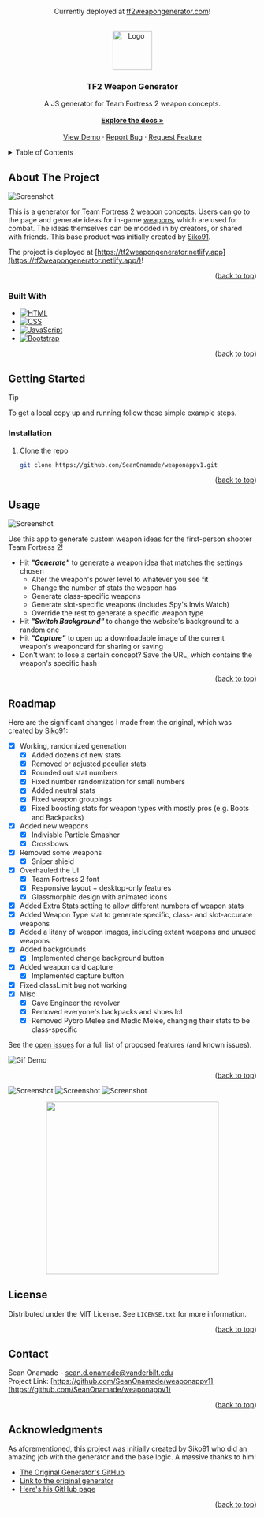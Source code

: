 <div align="center">
  <p>Currently deployed at <a href="https://tf2weapongenerator.com/">tf2weapongenerator.com</a>!</p>
</div>

<!-- Improved compatibility of back to top link: See: https://github.com/othneildrew/Best-README-Template/pull/73 -->
<a name="readme-top"></a>
<!--
*** Thanks for checking out the Best-README-Template. If you have a suggestion
*** that would make this better, please fork the repo and create a pull request
*** or simply open an issue with the tag "enhancement".
*** Don't forget to give the project a star!
*** Thanks again! Now go create something AMAZING! :D
-->

<!-- PROJECT SHIELDS -->
<!--
*** I'm using markdown "reference style" links for readability.
*** Reference links are enclosed in brackets [ ] instead of parentheses ( ).
*** See the bottom of this document for the declaration of the reference variables
*** for contributors-url, forks-url, etc. This is an optional, concise syntax you may use.
*** https://www.markdownguide.org/basic-syntax/#reference-style-links
-->

<!--
[![Contributors][contributors-shield]][contributors-url]
[![Forks][forks-shield]][forks-url]
[![Stargazers][stars-shield]][stars-url]
[![Issues][issues-shield]][issues-url]
[![MIT License][license-shield]][license-url]
[![LinkedIn][linkedin-shield]][linkedin-url]
-->

<!-- PROJECT LOGO -->
<br />
<div align="center">
  <a href="https://github.com/SeanOnamade/weaponappv1">
    <img src="images/logo.png" alt="Logo" width="80" height="80">
  </a>

<h3 align="center">TF2 Weapon Generator</h3>

  <p align="center">
    A JS generator for Team Fortress 2 weapon concepts.
    <br />
    <br />
    <a href="https://github.com/SeanOnamade/repo_name"><strong>Explore the docs »</strong></a>
    <br />
    <br />
    <a href="https://github.com/SeanOnamade/repo_name">View Demo</a>
    ·
    <a href="https://github.com/SeanOnamade/repo_name/issues/new?labels=bug&template=bug-report---.md">Report Bug</a>
    ·
    <a href="https://github.com/SeanOnamade/repo_name/issues/new?labels=enhancement&template=feature-request---.md">Request Feature</a>
  </p>
</div>

<!-- TABLE OF CONTENTS -->
<details>
  <summary>Table of Contents</summary>
  <ol>
    <li>
      <a href="#about-the-project">About The Project</a>
      <ul>
        <li><a href="#built-with">Built With</a></li>
      </ul>
    </li>
    <li>
      <a href="#getting-started">Getting Started</a>
      <ul>
        <li><a href="#prerequisites">Prerequisites</a></li>
        <li><a href="#installation">Installation</a></li>
      </ul>
    </li>
    <li><a href="#usage">Usage</a></li>
    <li><a href="#roadmap">Roadmap</a></li>
<!--     <li><a href="#contributing">Contributing</a></li> -->
    <li><a href="#license">License</a></li>
    <li><a href="#contact">Contact</a></li>
    <li><a href="#acknowledgments">Acknowledgments</a></li>
  </ol>
</details>

<!-- ABOUT THE PROJECT -->
## About The Project

![Screenshot](https://github.com/SeanOnamade/weaponappv1/blob/master/Screenshot_1.png)

This is a generator for Team Fortress 2 weapon concepts. Users can go to the page and generate ideas for in-game [weapons](https://wiki.teamfortress.com/wiki/Weapons), which are used for combat. The ideas themselves can be modded in by creators, or shared with friends.
This base product was initially created by [Siko91](https://github.com/Siko91/tf2-weapon-generator).

The project is deployed at [https://tf2weapongenerator.netlify.app](https://tf2weapongenerator.netlify.app/)!

<p align="right">(<a href="#readme-top">back to top</a>)</p>


### Built With

* [![HTML][HTML-shield]][HTML-url]
* [![CSS][CSS-shield]][CSS-url]
* [![JavaScript][JavaScript-shield]][JavaScript-url]
* [![Bootstrap][Bootstrap.com]][Bootstrap-url]

<p align="right">(<a href="#readme-top">back to top</a>)</p>

<!-- GETTING STARTED -->
## Getting Started

> [!TIP]
To get a local copy up and running follow these simple example steps.

### Installation

1. Clone the repo
   ```sh
   git clone https://github.com/SeanOnamade/weaponappv1.git
   ```

<p align="right">(<a href="#readme-top">back to top</a>)</p>

<!-- USAGE EXAMPLES -->
## Usage

![Screenshot](https://github.com/SeanOnamade/weaponappv1/blob/master/Screenshot_2.png)

Use this app to generate custom weapon ideas for the first-person shooter Team Fortress 2!
- Hit **_"Generate"_** to generate a weapon idea that matches the settings chosen
  - Alter the weapon's power level to whatever you see fit
  - Change the number of stats the weapon has
  - Generate class-specific weapons
  - Generate slot-specific weapons (includes Spy's Invis Watch)
  - Override the rest to generate a specific weapon type
- Hit **_"Switch Background"_** to change the website's background to a random one
- Hit **_"Capture"_** to open up a downloadable image of the current weapon's weaponcard for sharing or saving
- Don't want to lose a certain concept? Save the URL, which contains the weapon's specific hash 

<p align="right">(<a href="#readme-top">back to top</a>)</p>


<!-- ROADMAP -->
## Roadmap

Here are the significant changes I made from the original, which was created by [Siko91](https://github.com/Siko91/tf2-weapon-generator):

- [X] Working, randomized generation
    - [X] Added dozens of new stats
    - [X] Removed or adjusted peculiar stats
    - [X] Rounded out stat numbers
    - [X] Fixed number randomization for small numbers
    - [X] Added neutral stats
    - [X] Fixed weapon groupings
    - [X] Fixed boosting stats for weapon types with mostly pros (e.g. Boots and Backpacks)
- [X] Added new weapons
    - [X] Indivisble Particle Smasher
    - [X] Crossbows
- [X] Removed some weapons
    - [X] Sniper shield
- [X] Overhauled the UI
    - [X] Team Fortress 2 font
    - [X] Responsive layout + desktop-only features
    - [X] Glassmorphic design with animated icons
- [X] Added Extra Stats setting to allow different numbers of weapon stats
- [X] Added Weapon Type stat to generate specific, class- and slot-accurate weapons
- [X] Added a litany of weapon images, including extant weapons and unused weapons
- [X] Added backgrounds
    - [X] Implemented change background button
- [X] Added weapon card capture
    - [X] Implemented capture button
- [X] Fixed classLimit bug not working
- [X] Misc
    - [X] Gave Engineer the revolver
    - [X] Removed everyone's backpacks and shoes lol
    - [X] Removed Pybro Melee and Medic Melee, changing their stats to be class-specific 

See the [open issues](https://github.com/SeanOnamade/repo_name/issues) for a full list of proposed features (and known issues).

![Gif Demo](https://github.com/SeanOnamade/weaponappv1/blob/master/appdemo.gif)

<p align="right">(<a href="#readme-top">back to top</a>)</p>

![Screenshot](https://github.com/SeanOnamade/weaponappv1/blob/master/Screenshot_3.png)
![Screenshot](https://github.com/SeanOnamade/weaponappv1/blob/master/Screenshot_5.png)
![Screenshot](https://github.com/SeanOnamade/weaponappv1/blob/master/Screenshot_6.png)
<p align="center">
<img src="https://github.com/SeanOnamade/weaponappv1/blob/master/Screenshot_4.png" width="350" />
</p>


<!-- CONTRIBUTING -->
<!-- ## Contributing

Contributions are what make the open source community such an amazing place to learn, inspire, and create. Any contributions you make are **greatly appreciated**.

If you have a suggestion that would make this better, please fork the repo and create a pull request. You can also simply open an issue with the tag "enhancement".
Don't forget to give the project a star! Thanks again!

1. Fork the Project
2. Create your Feature Branch (`git checkout -b feature/AmazingFeature`)
3. Commit your Changes (`git commit -m 'Add some AmazingFeature'`)
4. Push to the Branch (`git push origin feature/AmazingFeature`)
5. Open a Pull Request

<p align="right">(<a href="#readme-top">back to top</a>)</p>
-->

<!-- LICENSE -->
## License

Distributed under the MIT License. See `LICENSE.txt` for more information.

<p align="right">(<a href="#readme-top">back to top</a>)</p>

<!-- CONTACT -->
## Contact

Sean Onamade - [sean.d.onamade@vanderbilt.edu](sean.d.onamade@vanderbilt.edu)
<br>
Project Link: [https://github.com/SeanOnamade/weaponappv1](https://github.com/SeanOnamade/weaponappv1)

<p align="right">(<a href="#readme-top">back to top</a>)</p>

<!-- ACKNOWLEDGMENTS -->
## Acknowledgments

As aforementioned, this project was initially created by Siko91 who did an amazing job with the generator and the base logic. A massive thanks to him!

* [The Original Generator's GitHub](https://github.com/Siko91/tf2-weapon-generator)
* [Link to the original generator](https://siko91.github.io/tf2-weapon-generator/)
* [Here's his GitHub page](https://github.com/Siko91)

<p align="right">(<a href="#readme-top">back to top</a>)</p>

<!-- MARKDOWN LINKS & IMAGES -->
<!-- https://www.markdownguide.org/basic-syntax/#reference-style-links -->
[contributors-shield]: https://img.shields.io/github/contributors/SeanOnamade/repo_name.svg?style=for-the-badge
[contributors-url]: https://github.com/SeanOnamade/repo_name/graphs/contributors
[forks-shield]: https://img.shields.io/github/forks/SeanOnamade/repo_name.svg?style=for-the-badge
[forks-url]: https://github.com/SeanOnamade/repo_name/network/members
[stars-shield]: https://img.shields.io/github/stars/SeanOnamade/repo_name.svg?style=for-the-badge
[stars-url]: https://github.com/SeanOnamade/repo_name/stargazers
[issues-shield]: https://img.shields.io/github/issues/SeanOnamade/repo_name.svg?style=for-the-badge
[issues-url]: https://github.com/SeanOnamade/repo_name/issues
[license-shield]: https://img.shields.io/github/license/SeanOnamade/repo_name.svg?style=for-the-badge
[license-url]: https://github.com/SeanOnamade/repo_name/blob/master/LICENSE.txt
[linkedin-shield]: https://img.shields.io/badge/-LinkedIn-black.svg?style=for-the-badge&logo=linkedin&colorB=555
[linkedin-url]: https://linkedin.com/in/seanonamade
[product-screenshot]: images/screenshot.png

[React.js]: https://img.shields.io/badge/React-20232A?style=for-the-badge&logo=react&logoColor=61DAFB
[React-url]: https://reactjs.org/
[Bootstrap.com]: https://img.shields.io/badge/Bootstrap-563D7C?style=for-the-badge&logo=bootstrap&logoColor=white
[Bootstrap-url]: https://getbootstrap.com
[JQuery.com]: https://img.shields.io/badge/jQuery-0769AD?style=for-the-badge&logo=jquery&logoColor=white
[JQuery-url]: https://jquery.com 
[HTML-shield]: https://img.shields.io/badge/HTML5-E34F26?style=for-the-badge&logo=html5&logoColor=white
[HTML-url]: https://www.w3schools.com/html/
[CSS-shield]: https://img.shields.io/badge/CSS3-1572B6?style=for-the-badge&logo=css3&logoColor=white
[CSS-url]: https://www.w3schools.com/css/
[JavaScript-shield]: https://img.shields.io/badge/JavaScript-323330?style=for-the-badge&logo=javascript&logoColor=F7DF1E
[JavaScript-url]: https://www.w3schools.com/js/
